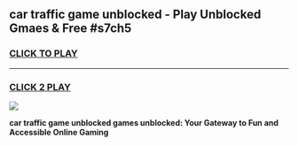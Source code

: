 
## car traffic game unblocked - Play Unblocked Gmaes & Free #s7ch5
<h3>
<a href="https://premium.freeplayer.one?title=car_traffic_game_unblocked&ref=01M">CLICK TO PLAY</a></h3>
<hr>

<h3>
<a href="https://premium.freeplayer.one?title=car_traffic_game_unblocked&ref=01M">CLICK 2 PLAY</a>
  
</h3>

<a href="https://premium.freeplayer.one?title=car_traffic_game_unblocked&ref=01M"><img src="https://clearcache.store/games.png"></a>


**car traffic game unblocked games unblocked: Your Gateway to Fun and Accessible Online Gaming**
